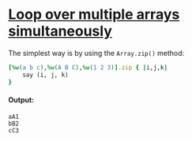 [1]: http://rosettacode.org/wiki/Loop_over_multiple_arrays_simultaneously

# [Loop over multiple arrays simultaneously][1]

The simplest way is by using the `Array.zip()` method:

```ruby
[%w(a b c),%w(A B C),%w(1 2 3)].zip { |i,j,k|
    say (i, j, k)
}
```

#### Output:
```
aA1
bB2
cC3
```
